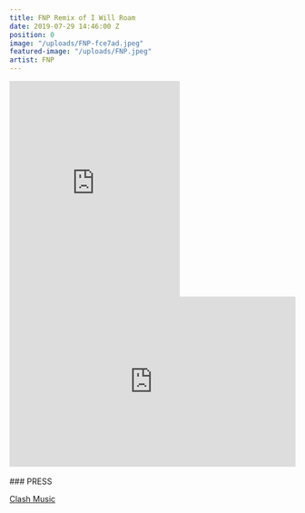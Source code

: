 ```yaml
---
title: FNP Remix of I Will Roam
date: 2019-07-29 14:46:00 Z
position: 0
image: "/uploads/FNP-fce7ad.jpeg"
featured-image: "/uploads/FNP.jpeg"
artist: FNP
---
```


<iframe src="https://open.spotify.com/embed/album/6Ceug6AzZavWgtfvAtfETF" width="300" height="380" frameborder="0" allowtransparency="true" allow="encrypted-media"></iframe>

<iframe width="100%" height="300" scrolling="no" frameborder="no" allow="autoplay" src="https://w.soundcloud.com/player/?url=https%3A//api.soundcloud.com/tracks/617544327&color=%23ff5500&auto_play=false&hide_related=false&show_comments=true&show_user=true&show_reposts=false&show_teaser=true&visual=true"></iframe>
<br><br>
### PRESS

[Clash Music](https://www.clashmusic.com/news/premiere-oj-fridel-i-will-roam-fnp-remix)